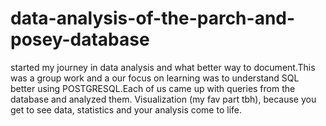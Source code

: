 # data-analysis-of-the-parch-and-posey-database
started my journey in data analysis and what better way to document.This was a group work and a our focus on learning was to understand SQL better using POSTGRESQL.Each of us came up with queries from the database and analyzed them.
Visualization (my fav part tbh), because you get to see data, statistics and your analysis come to life.
